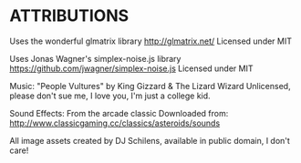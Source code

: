 # ATTRIBUTIONS

Uses the wonderful glmatrix library
http://glmatrix.net/
Licensed under MIT

Uses Jonas Wagner's simplex-noise.js library
https://github.com/jwagner/simplex-noise.js
Licensed under MIT

Music: "People Vultures" by King Gizzard & The Lizard Wizard
Unlicensed, please don't sue me, I love you, I'm just a college kid.

Sound Effects: From the arcade classic
Downloaded from: http://www.classicgaming.cc/classics/asteroids/sounds

All image assets created by DJ Schilens, available in public domain, I don't care!